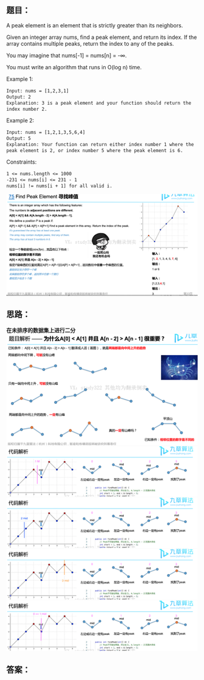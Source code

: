 ## 题目：
A peak element is an element that is strictly greater than its neighbors.

Given an integer array nums, find a peak element, and return its index. If the array contains multiple peaks, return the index to any of the peaks.

You may imagine that nums[-1] = nums[n] = -∞.

You must write an algorithm that runs in O(log n) time.

 
Example 1:
```
Input: nums = [1,2,3,1]
Output: 2
Explanation: 3 is a peak element and your function should return the index number 2.
```
Example 2:
```
Input: nums = [1,2,1,3,5,6,4]
Output: 5
Explanation: Your function can return either index number 1 where the peak element is 2, or index number 5 where the peak element is 6.
```

Constraints:
```
1 <= nums.length <= 1000
-231 <= nums[i] <= 231 - 1
nums[i] != nums[i + 1] for all valid i.
```
![p](https://github.com/SSRRBB/Leetcode/blob/main/Images/62.png)

## 思路：
**在未排序的数据集上进行二分**
![p](https://github.com/SSRRBB/Leetcode/blob/main/Images/63.png)
![p](https://github.com/SSRRBB/Leetcode/blob/main/Images/64.png)
![p](https://github.com/SSRRBB/Leetcode/blob/main/Images/65.png)
![p](https://github.com/SSRRBB/Leetcode/blob/main/Images/66.png)
![p](https://github.com/SSRRBB/Leetcode/blob/main/Images/67.png)



## 答案：
```python


```
